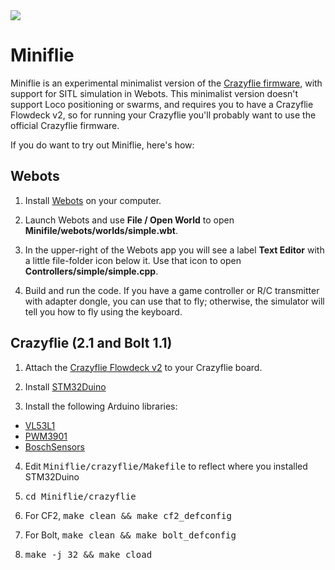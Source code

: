 <img src="media/lambdaflight2png" align="center">

# Miniflie
Miniflie is an experimental minimalist version of the 
[Crazyflie firmware](https://github.com/bitcraze/crazyflie-firmware),
with support for SITL simulation in Webots.  This minimalist version doesn't 
support Loco positioning or swarms, and requires you to have a Crazyflie Flowdeck v2,
so for running your Crazyflie you'll probably want to use the official
Crazyflie firmware.

If you do want to try out Miniflie, here's how:

## Webots

1. Install [Webots](https://cyberbotics.com/) on your computer.  

2. Launch Webots and use <b>File / Open World</b> to open <b>Minifile/webots/worlds/simple.wbt</b>.

3. In the upper-right of the Webots app you will see a label <b>Text Editor</b> with a little file-folder
icon below it.  Use that icon to open <b>Controllers/simple/simple.cpp</b>.

4.  Build and run the code.  If you have a game controller or R/C transmitter with
adapter dongle, you can use that to fly;  otherwise, the simulator will tell you 
how to fly using the keyboard.

## Crazyflie (2.1 and Bolt 1.1)

1. Attach the
[Crazyflie Flowdeck v2](https://www.bitcraze.io/products/flow-deck-v2/)
to your Crazyflie board.

2. Install [STM32Duino](https://github.com/stm32duino)

3. Install the following Arduino libraries:

* [VL53L1](https://github.com/simondlevy/VL53L1)
* [PWM3901](https://github.com/simondlevy/PMW3901)
* [BoschSensors](https://github.com/simondlevy/BoschSensors)

4. Edit <tt>Miniflie/crazyflie/Makefile</tt> to reflect where you 
installed STM32Duino

5. <tt>cd Miniflie/crazyflie</tt>

6. For CF2, <tt>make clean && make cf2_defconfig</tt> 

7. For Bolt, <tt>make clean && make bolt_defconfig</tt> 

8. <tt>make -j 32 && make cload</tt>


